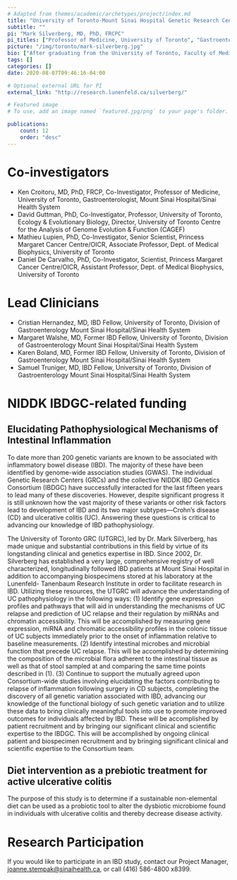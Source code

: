 ```yaml
---
# Adapted from themes/academic/archetypes/project/index.md
title: "University of Toronto-Mount Sinai Hospital Genetic Research Center"
subtitle: ""
pi: "Mark Silverberg, MD, PhD, FRCPC"
pi_titles: ["Professor of Medicine, University of Toronto", "Gastroenterologist, Department of Medicine", "Senior Investigator, Lunenfeld-Tanenbaum Research Institute Inflammatory Bowel Disease Group"]
picture: "/img/toronto/mark-silverberg.jpg"
bio: ["After graduating from the University of Toronto, Faculty of Medicine in 1992, Dr. Mark Silverberg completed his internal medicine and gastroenterology training in Toronto in 1997. He then obtained a PhD studying the genetics of inflammatory bowel disease in 2002 at the Samuel Lunenfeld Research Institute of Mount Sinai Hospital. He is currently a Professor and Clinician Scientist in the Department of Medicine and holds the Gale and Graham Wright Research Chair in Digestive Diseases. He runs a laboratory based at Mount Sinai Hospital and the Lunenfeld-Tanenbaum Research Institute investigating the causes of inflammatory bowel disease (IBD).", "His research program has been funded by grants from the National Institute of Diabetes and Digestive and Kidney Diseases (NIDDK/NIH), Canadian Institutes of Health Research (CIHR), Crohn's and Colitis Canada (CCC) and the Crohn's and Colitis Foundation of America (CCFA). His laboratory has focused on identifying susceptibility genes for IBD and to explain the contribution of genes and other biomarkers to its etiology and clinical course.", "More recently he has expanded his program to study the relationship between serum immune responses, gene regulation and the host microbiome with genetic susceptibility. He has made significant contributions to the discovery of genes related to Crohn's disease, ulcerative colitis and paediatric IBD. He also has made major contributions to clinical IBD research in the field of phenomics, classification of IBD (The Montreal Classification) and as well as in optimal use of biologic therapy and therapeutic drug monitoring.", "Dr. Silverberg has taken leadership positions on several international collaborative efforts with the goal of expediting scientific progress in the field of IBD. These include the International IBD Genetics Consortium, the NIDDK IBD Genetics Consortium and the CCFA Microbiome Initiative. Dr. Silverberg is also currently the Director of the Advanced IBD Fellowship Program at MSH and co-director of the Canadian GI Fellows Program in IBD.", "His current projects are directed toward understanding the relationship between the microbiome in the digestive tract and host genotype allowing more insight into the role of diet and how food may trigger or exacerbate IBD. Ultimately he hopes to develop tools that will allow clinicians to better predict who may develop IBD and to identify high-risk patients so that a more personalized approach to treatment based on patients' unique genetic and bacterial signatures may be employed. Dr. Silverberg also runs a large clinical practice focused on IBD at Mount Sinai Hospital."]
tags: []
categories: []
date: 2020-08-07T09:46:16-04:00

# Optional external URL for PI
external_link: "http://research.lunenfeld.ca/silverberg/"

# Featured image
# To use, add an image named `featured.jpg/png` to your page's folder.

publications:
    count: 12
    order: "desc"
---
```


# Co-investigators

- Ken Croitoru, MD, PhD, FRCP, Co-Investigator, Professor of Medicine,
  University of Toronto, Gastroenterologist, Mount Sinai Hospital/Sinai Health
  System
- David Guttman, PhD, Co-Investigator, Professor, University of Toronto,
  Ecology & Evolutionary Biology, Director, University of Toronto Centre for
  the Analysis of Genome Evolution & Function (CAGEF)
- Mathieu Lupien, PhD, Co-Investigator, Senior Scientist, Princess Margaret
  Cancer Centre/OICR, Associate Professor, Dept. of Medical Biophysics,
  University of Toronto
- Daniel De Carvalho, PhD, Co-Investigator, Scientist, Princess Margaret
  Cancer Centre/OICR, Assistant Professor, Dept. of Medical Biophysics,
  University of Toronto

# Lead Clinicians

- Cristian Hernandez, MD, IBD Fellow, University of Toronto, Division of Gastroenterology Mount Sinai Hospital/Sinai Health System
- Margaret Walshe, MD, Former IBD Fellow, University of Toronto, Division of Gastroenterology Mount Sinai Hospital/Sinai Health System
- Karen Boland, MD, Former IBD Fellow, University of Toronto, Division of Gastroenterology Mount Sinai Hospital/Sinai Health System
- Samuel Truniger, MD, IBD Fellow, University of Toronto, Division of Gastroenterology Mount Sinai Hospital/Sinai Health System

# NIDDK IBDGC-related funding

## Elucidating Pathophysiological Mechanisms of Intestinal Inflammation

To date more than 200 genetic variants are known to be associated with
inflammatory bowel disease (IBD). The majority of these have been identified
by genome-wide association studies (GWAS). The individual Genetic Research
Centers (GRCs) and the collective NIDDK IBD Genetics Consortium (IBDGC) have
successfully interacted for the last fifteen years to lead many of these
discoveries. However, despite significant progress it is still unknown how the
vast majority of these variants or other risk factors lead to development of
IBD and its two major subtypes—Crohn’s disease (CD) and ulcerative colitis
(UC). Answering these questions is critical to advancing our knowledge of IBD
pathophysiology.

The University of Toronto GRC (UTGRC), led by Dr. Mark Silverberg, has made
unique and substantial contributions in this field by virtue of its
longstanding clinical and genetics expertise in IBD. Since 2002, Dr.
Silverberg has established a very large, comprehensive registry of well
characterized, longitudinally followed IBD patients at Mount Sinai Hospital in
addition to accompanying biospecimens stored at his laboratory at the
Lunenfeld- Tanenbaum Research Institute in order to facilitate research in
IBD. Utilizing these resources, the UTGRC will advance the understanding of UC
pathophysiology in the following ways: (1) Identify gene expression profiles
and pathways that will aid in understanding the mechanisms of UC relapse and
prediction of UC relapse and their regulation by miRNAs and chromatin
accessibility. This will be accomplished by measuring gene expression, miRNA
and chromatic accessibility profiles in the colonic tissue of UC subjects
immediately prior to the onset of inflammation relative to baseline
measurements. (2) Identify intestinal microbes and microbial function that
precede UC relapse. This will be accomplished by determining the composition
of the microbial flora adherent to the intestinal tissue as well as that of
stool sampled at and comparing the same time points described in (1). (3)
Continue to support the mutually agreed upon Consortium-wide studies involving
elucidating the factors contributing to relapse of inflammation following
surgery in CD subjects, completing the discovery of all genetic variation
associated with IBD, advancing our knowledge of the functional biology of such
genetic variation and to utilize these data to bring clinically meaningful
tools into use to promote improved outcomes for individuals affected by IBD.
These will be accomplished by patient recruitment and by bringing our
significant clinical and scientific expertise to the IBDGC. This will be
accomplished by ongoing clinical patient and biospecimen recruitment and by
bringing significant clinical and scientific expertise to the Consortium team.

## Diet intervention as a prebiotic treatment for active ulcerative colitis

The purpose of this study is to determine if a sustainable non-elemental diet
can be used as a probiotic tool to alter the dysbiotic microbiome found in
individuals with ulcerative colitis and thereby decrease disease activity.

# Research Participation

If you would like to participate in an IBD study, contact our Project Manager,
joanne.stempak@sinaihealth.ca, or call (416) 586-4800 x8399.
